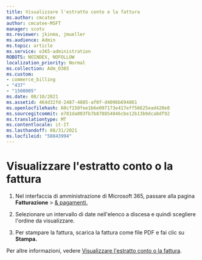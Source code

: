 ```yaml
---
title: Visualizzare l'estratto conto o la fattura
ms.author: cmcatee
author: cmcatee-MSFT
manager: scotv
ms.reviewer: jkinma, jmueller
ms.audience: Admin
ms.topic: article
ms.service: o365-administration
ROBOTS: NOINDEX, NOFOLLOW
localization_priority: Normal
ms.collection: Adm_O365
ms.custom:
- commerce_billing
- "437"
- "1500005"
ms.date: 08/10/2021
ms.assetid: 464d32fd-2487-4885-af0f-d4096b694861
ms.openlocfilehash: 60cf150fee1b6e097173e417eff56625ead420e8
ms.sourcegitcommit: e781da003fb7b878854846cbe12b13b9dca8df92
ms.translationtype: MT
ms.contentlocale: it-IT
ms.lasthandoff: 08/31/2021
ms.locfileid: "58843994"
---
```

# <a name="view-my-bill-or-invoice"></a>Visualizzare l'estratto conto o la fattura

1. Nel interfaccia di amministrazione di Microsoft 365, passare alla pagina **Fatturazione** \> [& pagamenti.](https://go.microsoft.com/fwlink/p/?linkid=848039)

2. Selezionare un intervallo di date nell'elenco a discesa e quindi scegliere l'ordine da visualizzare.

3. Per stampare la fattura, scarica la fattura come file PDF e fai clic su **Stampa.**

Per altre informazioni, vedere [Visualizzare l'estratto conto o la fattura](https://docs.microsoft.com/microsoft-365/commerce/billing-and-payments/view-your-bill-or-invoice).
